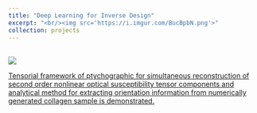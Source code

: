 ```yaml
---
title: "Deep Learning for Inverse Design"
excerpt: "<br/><img src='https://i.imgur.com/BucBpbN.png'>"
collection: projects
---
```


<br/><img src='https://i.imgur.com/BucBpbN.png'>

[Tensorial framework of ptychographic for simultaneous reconstruction of second order nonlinear optical susceptibility tensor components and analytical method for extracting orientation information from numerically generated collagen sample is demonstrated.](https://doi.org/10.1364/COSI.2022.CTh3C.5)
